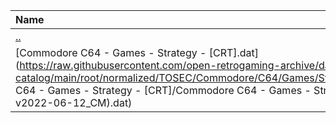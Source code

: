 |Name|Size|
|:---|---:|
|[..](../index.html)|DIR|
|[Commodore C64 - Games - Strategy - [CRT].dat](https://raw.githubusercontent.com/open-retrogaming-archive/dat-catalog/main/root/normalized/TOSEC/Commodore/C64/Games/Strategy/[CRT]/Commodore C64 - Games - Strategy - [CRT]/Commodore C64 - Games - Strategy - [CRT] (TOSEC-v2022-06-12_CM).dat)|1467|
